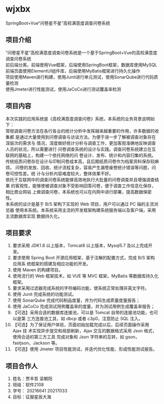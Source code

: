 # wjxbx

SpringBoot+Vue“问卷星不星”高校满意度调查问卷系统

## 项目介绍

“问卷星不星”高校满意度调查问卷系统是一个基于SpringBoot+Vue的高校满意度调查问卷系统  
前后端分离，前端使用Vue框架，后端使用SpringBoot框架，数据库使用MySQL  
前端页面使用ElementUI组件库，后端使用MyBatis框架进行持久化操作  
项目使用Maven进行构建，使用Junit进行单元测试，使用SonarQube进行代码质量检测  
使用Jmeter进行性能测试，使用JaCoCo进行测试覆盖率检测  

## 项目内容

本次实践的应用系统是《高校满意度调查问卷》系统，本系统的业务背景说明如下：  
常规调查问卷方法在各行各业的统计分析中发挥越来越重要的作用，许多数据的收集都
是通过大量使用到问卷调查与访谈方法。为便于进一步了解被调查对象存在深层次的需求与
情况，深度做好统计分析与调查工作，更加客观准确地反映调查人员的状况，所以需要进行
问卷调查系统的设计与实践。调查问卷系统建立在互联网的基础上，构建一个依托网络的问
卷设计、发布、统计和内容归集的系统。  
传统纸质问卷存在设计与印制问卷成本高，且后期纸质问卷作为档案资料保存较麻烦。
问卷的发放、回收、统计流程复杂，容易产生漏卷废卷统计错误等问题，问卷可控性差。统
计与分析内容难度较大，整体效果不好。  
依托于互联网中的调查问卷系统能够高效地执行大批量的问卷调查并且增强调查结果
的客观性，能够使被调查对象不受影响回答问卷，便于调查工作信息化保存，相比商业网站
上做调查问卷，本系统也可以在内网中进行部署，提高数据保密性。  
本系统的设计是基于 B/S 架构下实现的 Web 项目，用户可以通过 PC 端的主流浏览器
使用本系统。本系统采用主流的开发框架构建系统服务端以及客户端，采用主流数据库实现
数据持久化。  

## 项目要求

1. 要求采用 JDK1.8 以上版本，Tomcat8 以上版本，Mysql5.7 及以上完成开发。
2. 要求使用 Spring Boot 开源应用框架，基于注解的配置方式，完成 B/S 架构应用系
   统框架的搭建及相应功能的开发。
3. 使用 Maven 的构建项目。
4. 使用流行的 Web 框架技术，如 VUE 等 MVC 框架，MyBatis 等数据库持久化框架。
5. 要求采用过滤器完成系统的字符编码功能，使系统正常处理非英文字符。
6. 使用 Junit 完成系统的功能测试。
7. 使用 SonarQube 完成代码制品度量，并为代码生成质量度量报告；
8. 使用 JaCoCo 完成测试用例覆盖率的度量，并为测试用例生成覆盖率报告；
9. 【可选】采用合适的数据库连接池，可以是 Tomcat 自带的连接池功能，也可以是第
   三方连接池工具，如 dbcp 或者 c3p0，注意防止 SQL 注入。
10. 【可选】为了保证用户体验，页面初始加载完成以后，后续页面操作采用 Ajax 技
    术实现异步提交和局部刷新，Ajax 交互的数据格式采用 Json 格式，使用合适的第三方工具
    完成对象和 Json 字符串的互转，如 gson，fastjson，Jackson 等。
11. 【可选】使用 Jmeter 项目性能测试，并迭代优化性能、形成性能测试报告。

## 项目合作人

1. 姓名：贾丰哲 梁朝阳
2. 班级：软件2108
3. 学号： 20216641 20217033
4. 目标：征服星辰大海
